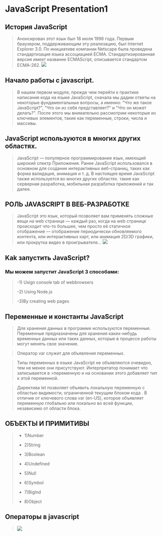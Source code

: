 # JavaScript Presentation1

## История JavaScript
>Анонсирован этот язык был 18 июля 1996 года. Первым браузером, поддерживающим эту реализацию, был Internet Explorer 3.0. По инициативе компании Netscape была проведена стандартизация языка ассоциацией ECMA. Стандартизированная версия имеет название ECMAScript, описывается стандартом ECMA-262.
>![](https://www.google.com/url?sa=i&url=https%3A%2F%2Fru.wikipedia.org%2Fwiki%2FJavaScript&psig=AOvVaw3WIjl8RNGWEq49jsJf4tDH&ust=1678875372636000&source=images&cd=vfe&ved=0CAwQjRxqFwoTCIjZ79WY2_0CFQAAAAAdAAAAABAE)

## Hачало работы с javascript.

>В нашем первом модуле, прежде чем перейти к практике написания кода на языке JavaScript, сначала мы дадим ответы на некоторые фундаментальные вопросы, а именно: "Что же такое JavaScript?", "Что он из себя представляет?" и "Что он может делать?". После этого мы внимательно рассмотрим некоторые из ключевых элементов, такие как переменные, строки, числа и массивы.

## JavaScript используются в многих других областях.

>JavaScript — популярное программирование
>язык, имеющий широкий спектр
>Приложения.
>Ранее JavaScript использовался в основном для
>создание интерактивных веб-страниц, таких как форма
>валидация, анимация и т. д. В настоящее время
>JavaScript также используется во многих других областях.
>такие как серверная разработка, мобильная
>разработка приложений и так далее.

## РОЛЬ JAVASCRIPT В ВЕБ-РАЗРАБОТКЕ

>JavaScript это язык, который позволяет вам применять сложные вещи на web странице — каждый раз, когда на web странице происходит что-то большее, чем просто её статичное отображение — отображение периодически обновляемого контента, или интерактивных карт, или анимация 2D/3D графики, или прокрутка видео в проигрывателе...
>![](https://www.google.com/url?sa=i&url=https%3A%2F%2Fwww.web-development-institute.com%2Fthe-difference-between-html-css-and-javascript%2F&psig=AOvVaw2Vo-I9NgVP4boiVRkWdM5s&ust=1678875192187000&source=images&cd=vfe&ved=0CA0QjRxqFwoTCMjZ1NqX2_0CFQAAAAAdAAAAABAZ)

##  Kak запустить JavaScript?
### Мы можем запустит JavaScript 3 способами:
> -1) Usign console tab of webbrowsers
>
> -2) Using Node.js
>
> -3)By creating web pages

## Переменные и константы JavaScript
>Для хранения данных в программе используются переменные. Переменные предназначены для хранения каких-нибудь временных данных или таких данных, которые в процессе работы могут менять свое значение.


>Оператор var служит для объявления переменных.

>Типы переменных в языке JavaScript не объявляются очевидно, тем не менее они присутствуют. Интерпретатор понимает что записывается в >переменную и на основании этого добавляет тип к этой переменной.


>Директива let позволяет объявить локальную переменную с областью видимости, ограниченной текущим блоком кода . В отличие от ключевого слова var (en-US), которое объявляет переменную глобально или локально во всей функции, независимо от области блока.

## ОБЪЕКТЫ И ПРИМИТИВЫ
> - 1)Number
>
> - 2)String
>
> - 3)Boolean
>
> - 4)Undefined
>
> - 5)Null
>
> - 6)Symbol
>
> - 7)Biglnd
>
> - 8)Object

## Oператоры в javascript

> ![](https://storage.yandexcloud.net/wr4img/272210_132_t142.png_0)
